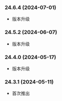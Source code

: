 ### 24.6.4 (2024-07-01)

- 版本升级

### 24.5.2 (2024-06-07)

- 版本升级

### 24.4.0 (2024-05-17)

- 版本升级

### 24.3.1 (2024-05-11)

- 首次推出
